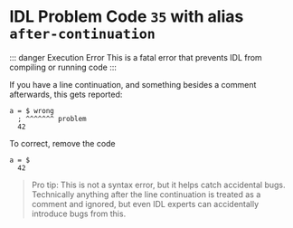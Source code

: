 # IDL Problem Code `35` with alias `after-continuation`

::: danger Execution Error
This is a fatal error that prevents IDL from compiling or running code
:::

If you have a line continuation, and something besides a comment afterwards, this gets reported:

```idl
a = $ wrong
  ; ^^^^^^^ problem
  42
```

To correct, remove the code

```idl
a = $
  42
```

> Pro tip: This is not a syntax error, but it helps catch accidental bugs. Technically anything after the line continuation is treated as a comment and ignored, but even IDL experts can accidentally introduce bugs from this.
